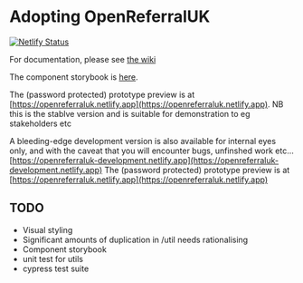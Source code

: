 # Adopting OpenReferralUK

[![Netlify Status](https://api.netlify.com/api/v1/badges/e1b1ed31-6b28-4473-835a-f99717561741/deploy-status)](https://app.netlify.com/sites/openreferraluk/deploys)

For documentation, please see [the wiki](https://github.com/tpximpact/mhclg-oruk/wiki)

The component storybook is [here](https://tpximpact.github.io/mhclg-oruk/).

The (password protected) prototype preview is at [https://openreferraluk.netlify.app](https://openreferraluk.netlify.app). NB this is the stablve version and is suitable for demonstration to eg stakeholders etc

A bleeding-edge development version is also available for internal eyes only, and with the caveat that you will encounter bugs, unfinshed work etc... [https://openreferraluk-development.netlify.app](https://openreferraluk-development.netlify.app)
The (password protected) prototype preview is at [https://openreferraluk.netlify.app](https://openreferraluk.netlify.app)

## TODO

- Visual styling
- Significant amounts of duplication in /util needs rationalising
- Component storybook
- unit test for utils
- cypress test suite
